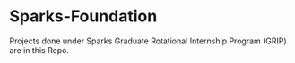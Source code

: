 # Sparks-Foundation

Projects done under Sparks Graduate Rotational Internship Program (GRIP) are in this Repo.
